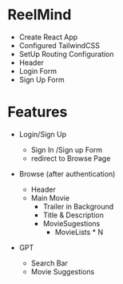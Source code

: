 # ReelMind

- Create React App
- Configured TailwindCSS 
- SetUp Routing Configuration
- Header
- Login Form
- Sign Up Form

# Features
- Login/Sign Up
    - Sign In /Sign up Form
    - redirect to Browse Page

- Browse (after authentication)
    - Header
    - Main Movie
        - Trailer in Background
        - Title & Description
        - MovieSugestions
            - MovieLists * N

- GPT
    - Search Bar
    - Movie Suggestions

